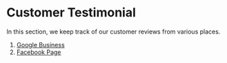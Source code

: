 # Customer Testimonial

In this section, we keep track of our customer reviews from various places.

1. [Google Business](google-business-reviews.md)
1. [Facebook Page](facebook-page-reviews.md)
